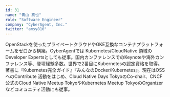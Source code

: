 ```yaml
---
id: 31
name: "青山 真也"
role: "Software Engineer"
company: "CyberAgent, Inc."
twitter: "amsy810"
---
```


OpenStackを使ったプライベートクラウドやGKE互換なコンテナプラットフォームをゼロから構築。CyberAgentでは Kubernetes/CloudNative 領域の Developer Expertsとしても従事。国内カンファレンスでのKeynoteや海外カンファレンス等、登壇経験多数。世界で2番目にKubernetesの認定資格を取得。著書に『Kubernetes完全ガイド』『みんなのDocker/Kubernetes』。現在はOSSへのContribute 活動をはじめ、Cloud Native Days TokyoのCo-chair、CNCF公式のCloud Native Meetup TokyoやKubernetes Meetup TokyoのOrganizerなどコミュニティ活動にも従事。
